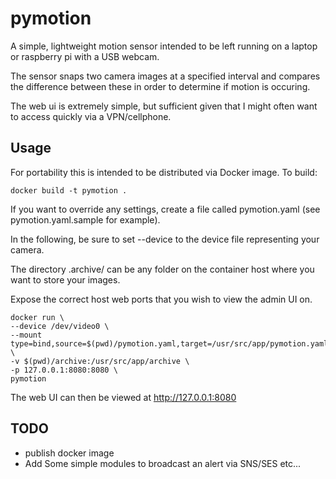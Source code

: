 # pymotion
A simple, lightweight motion sensor intended to be left running on a laptop or raspberry pi with a USB webcam.

The sensor snaps two camera images at a specified interval and compares the difference between these in order to determine if motion is occuring.

The web ui is extremely simple, but sufficient given that I might often want to access quickly via a VPN/cellphone.

## Usage
For portability this is intended to be distributed via Docker image. To build:
~~~
docker build -t pymotion .
~~~
If you want to override any settings, create a file called pymotion.yaml (see pymotion.yaml.sample for example).

In the following, be sure to set --device to the device file representing your camera.

The directory .archive/ can be any folder on the container host where you want to store your images.

Expose the correct host web ports that you wish to view the admin UI on.
~~~
docker run \
--device /dev/video0 \
--mount type=bind,source=$(pwd)/pymotion.yaml,target=/usr/src/app/pymotion.yaml \
-v $(pwd)/archive:/usr/src/app/archive \ 
-p 127.0.0.1:8080:8080 \
pymotion
~~~

The web UI can then be viewed at http://127.0.0.1:8080

## TODO
- publish docker image
- Add Some simple modules to broadcast an alert via SNS/SES etc...
